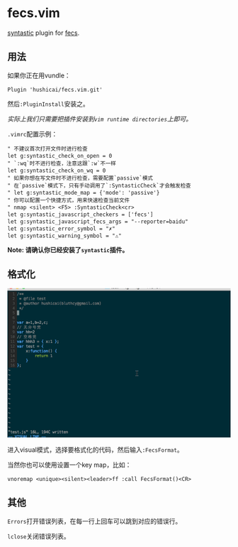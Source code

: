 # fecs.vim

[syntastic](https://github.com/scrooloose/syntastic) plugin for [fecs](https://github.com/ecomfe/fecs).

## 用法

如果你正在用vundle：

```viml
Plugin 'hushicai/fecs.vim.git'
```

然后`:PluginInstall`安装之。

_实际上我们只需要把插件安装到`vim runtime directories`上即可。_

`.vimrc`配置示例：

```viml
" 不建议首次打开文件时进行检查
let g:syntastic_check_on_open = 0
" `:wq`时不进行检查，注意这跟`:w`不一样
let g:syntastic_check_on_wq = 0
" 如果你想在写文件时不进行检查，需要配置`passive`模式
" 在`passive`模式下，只有手动调用了`:SyntasticCheck`才会触发检查
" let g:syntastic_mode_map = {'mode': 'passive'} 
" 你可以配置一个快捷方式，用来快速检查当前文件
" nmap <silent> <F5> :SyntasticCheck<cr>
let g:syntastic_javascript_checkers = ['fecs']
let g:syntastic_javascript_fecs_args = "--reporter=baidu"
let g:syntastic_error_symbol = "✗"
let g:syntastic_warning_symbol = "⚠"
```

__Note: 请确认你已经安装了`syntastic`插件。__

## 格式化

![](./screenshots/1.gif)

进入visual模式，选择要格式化的代码，然后输入`:FecsFormat`。

当然你也可以使用设置一个key map，比如：

```viml
vnoremap <unique><silent><leader>ff :call FecsFormat()<CR>
```

## 其他

`Errors`打开错误列表，在每一行上回车可以跳到对应的错误行。

`lclose`关闭错误列表。
